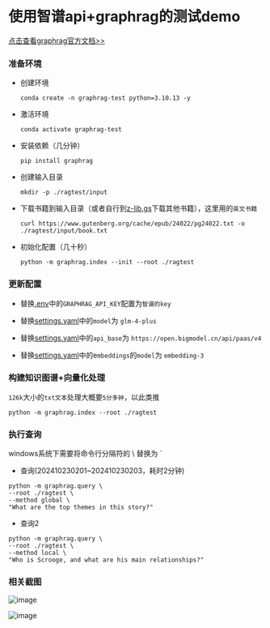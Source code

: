 # 使用智谱api+graphrag的测试demo

[点击查看graphrag官方文档>>](https://microsoft.github.io/graphrag/get_started/)


### 准备环境

- 创建环境
    ```shell
    conda create -n graphrag-test python=3.10.13 -y
    ```

- 激活环境
    ```shell
    conda activate graphrag-test
    ```

- 安装依赖（几分钟）
    ```shell
    pip install graphrag
    ```

- 创建输入目录
    ```shell
    mkdir -p ./ragtest/input
    ```

- 下载书籍到输入目录（或者自行到[z-lib.gs](https://zh.z-lib.gs)下载其他书籍），这里用的`英文书籍`
    ```shell
    curl https://www.gutenberg.org/cache/epub/24022/pg24022.txt -o ./ragtest/input/book.txt
    ```

- 初始化配置（几十秒）
    ```shell
    python -m graphrag.index --init --root ./ragtest
    ```

### 更新配置

- 替换[.env](./ragtest/.env)中的`GRAPHRAG_API_KEY`配置为`智谱的key`

- 替换[settings.yaml](./ragtest/settings.yaml)中的`model`为 `glm-4-plus`

- 替换[settings.yaml](./ragtest/settings.yaml)中的`api_base`为 `https://open.bigmodel.cn/api/paas/v4`

- 替换[settings.yaml](./ragtest/settings.yaml)中的e`mbeddings`的`model`为 `embedding-3`


### 构建知识图谱+向量化处理
`126k`大小的`txt文本`处理大概要`5分多钟`，以此类推
```shell
python -m graphrag.index --root ./ragtest
```


### 执行查询
windows系统下需要将命令行分隔符的 \ 替换为 `

- 查询(202410230201~202410230203，耗时2分钟)
```shell
python -m graphrag.query \
--root ./ragtest \
--method global \
"What are the top themes in this story?"
```

- 查询2
```shell
python -m graphrag.query \
--root ./ragtest \
--method local \
"Who is Scrooge, and what are his main relationships?"
```

### 相关截图
![image](https://github.com/user-attachments/assets/e44d241c-af8b-4c64-b662-ee267175e4e8)

![image](https://github.com/user-attachments/assets/21ec2c43-969b-490f-bc5e-8ebca320134f)



